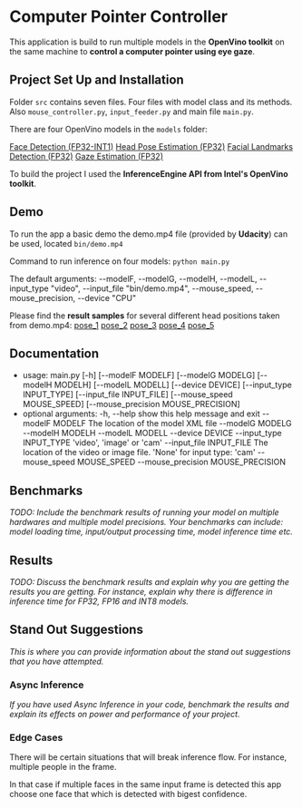 # Computer Pointer Controller

This application is build to run multiple models in the **OpenVino toolkit** on the same machine to **control a computer pointer using eye gaze**.

## Project Set Up and Installation

Folder `src` contains seven files. Four files with model class and its methods. Also `mouse_controller.py`, `input_feeder.py` and main file `main.py`.

There are four OpenVino models in the `models` folder:

   [Face Detection (FP32-INT1)](https://docs.openvinotoolkit.org/latest/_models_intel_face_detection_adas_binary_0001_description_face_detection_adas_binary_0001.html)
   [Head Pose Estimation (FP32)](https://docs.openvinotoolkit.org/latest/_models_intel_head_pose_estimation_adas_0001_description_head_pose_estimation_adas_0001.html)
   [Facial Landmarks Detection (FP32)](https://docs.openvinotoolkit.org/latest/_models_intel_landmarks_regression_retail_0009_description_landmarks_regression_retail_0009.html)
   [Gaze Estimation (FP32)](https://docs.openvinotoolkit.org/latest/_models_intel_gaze_estimation_adas_0002_description_gaze_estimation_adas_0002.html)

To build the project I used the **InferenceEngine API from Intel's OpenVino toolkit**.

## Demo

To run the app a basic demo the demo.mp4 file (provided by **Udacity**) can be used, located `bin/demo.mp4` 

Command to run inference on four models:   `python main.py`

The default arguments: --modelF, --modelG, --modelH, --modelL, --input_type "video", --input_file "bin/demo.mp4", --mouse_speed, --mouse_precision, --device "CPU"

Please find the **result samples** for several different head positions taken from demo.mp4: [pose_1]() [pose_2]() [pose_3]() [pose_4]() [pose_5]()

## Documentation

- usage: main.py [-h]   [--modelF MODELF]
                        [--modelG MODELG]
                        [--modelH MODELH]
                        [--modelL MODELL]
                        [--device DEVICE]
                        [--input_type INPUT_TYPE]
                        [--input_file INPUT_FILE]
                        [--mouse_speed MOUSE_SPEED]
                        [--mouse_precision MOUSE_PRECISION]
- optional arguments:
  -h, --help           show this help message and exit
  --modelF MODELF      The location of the model XML file
  --modelG MODELG
  --modelH MODELH
  --modelL MODELL
  --device DEVICE
  --input_type INPUT_TYPE
                       'video', 'image' or 'cam'
  --input_file INPUT_FILE
                       The location of the video or image file.
                       'None' for input type: 'cam'
  --mouse_speed MOUSE_SPEED
  --mouse_precision MOUSE_PRECISION


## Benchmarks
*TODO: Include the benchmark results of running your model on multiple hardwares and multiple model precisions. Your benchmarks can include: model loading time, input/output processing time, model inference time etc.*

## Results
*TODO: Discuss the benchmark results and explain why you are getting the results you are getting. For instance, explain why there is difference in inference time for FP32, FP16 and INT8 models.*

## Stand Out Suggestions
*This is where you can provide information about the stand out suggestions that you have attempted.*

### Async Inference
*If you have used Async Inference in your code, benchmark the results and explain its effects on power and performance of your project.*

### Edge Cases

There will be certain situations that will break inference flow. For instance, multiple people in the frame. 

In that case if multiple faces in the same input frame is detected this app choose one face that which is detected with bigest confidence.
